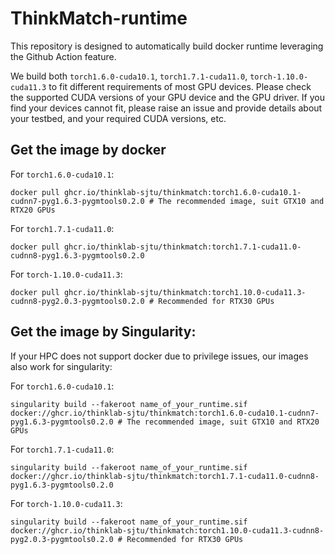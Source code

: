 # ThinkMatch-runtime

This repository is designed to automatically build docker runtime leveraging the Github Action feature.

We build both ``torch1.6.0-cuda10.1``, ``torch1.7.1-cuda11.0``, ``torch-1.10.0-cuda11.3`` to fit different requirements of most GPU devices. Please check the supported CUDA versions of your GPU device and the GPU driver. If you find your devices cannot fit, please raise an issue and provide details about your testbed, and your required CUDA versions, etc. 


## Get the image by docker

For ``torch1.6.0-cuda10.1``:

```
docker pull ghcr.io/thinklab-sjtu/thinkmatch:torch1.6.0-cuda10.1-cudnn7-pyg1.6.3-pygmtools0.2.0 # The recommended image, suit GTX10 and RTX20 GPUs
```

For ``torch1.7.1-cuda11.0``:

```
docker pull ghcr.io/thinklab-sjtu/thinkmatch:torch1.7.1-cuda11.0-cudnn8-pyg1.6.3-pygmtools0.2.0
```

For ``torch-1.10.0-cuda11.3``:

```
docker pull ghcr.io/thinklab-sjtu/thinkmatch:torch1.10.0-cuda11.3-cudnn8-pyg2.0.3-pygmtools0.2.0 # Recommended for RTX30 GPUs
```

## Get the image by Singularity:

If your HPC does not support docker due to privilege issues, our images also work for singularity:

For ``torch1.6.0-cuda10.1``:

```
singularity build --fakeroot name_of_your_runtime.sif docker://ghcr.io/thinklab-sjtu/thinkmatch:torch1.6.0-cuda10.1-cudnn7-pyg1.6.3-pygmtools0.2.0 # The recommended image, suit GTX10 and RTX20 GPUs
```

For ``torch1.7.1-cuda11.0``:

```
singularity build --fakeroot name_of_your_runtime.sif docker://ghcr.io/thinklab-sjtu/thinkmatch:torch1.7.1-cuda11.0-cudnn8-pyg1.6.3-pygmtools0.2.0
```

For ``torch-1.10.0-cuda11.3``:

```
singularity build --fakeroot name_of_your_runtime.sif docker://ghcr.io/thinklab-sjtu/thinkmatch:torch1.10.0-cuda11.3-cudnn8-pyg2.0.3-pygmtools0.2.0 # Recommended for RTX30 GPUs
```

